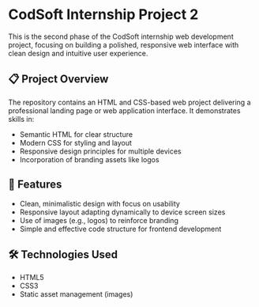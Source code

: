 # CodSoft Internship Project 2

This is the second phase of the CodSoft internship web development project, focusing on building a polished, responsive web interface with clean design and intuitive user experience.

## 📋 Project Overview

The repository contains an HTML and CSS-based web project delivering a professional landing page or web application interface. It demonstrates skills in:

- Semantic HTML for clear structure
- Modern CSS for styling and layout
- Responsive design principles for multiple devices
- Incorporation of branding assets like logos

## 🚀 Features

- Clean, minimalistic design with focus on usability
- Responsive layout adapting dynamically to device screen sizes
- Use of images (e.g., logos) to reinforce branding
- Simple and effective code structure for frontend development

## 🛠️ Technologies Used

- HTML5
- CSS3
- Static asset management (images)